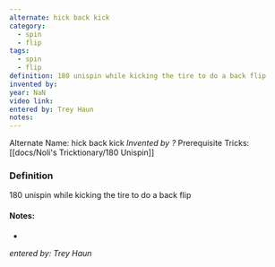 ```yaml
---
alternate: hick back kick
category:
  - spin
  - flip
tags:
  - spin
  - flip
definition: 180 unispin while kicking the tire to do a back flip
invented by: 
year: NaN
video link: 
entered by: Trey Haun
notes: 
---
```

Alternate Name: hick back kick
*Invented by ?*
Prerequisite Tricks: [[docs/Noli's Tricktionary/180 Unispin]]

### Definition
180 unispin while kicking the tire to do a back flip


#### Notes:
- 
*entered by: Trey Haun*
